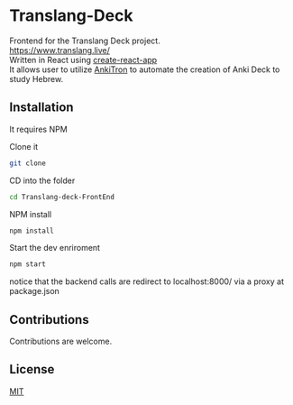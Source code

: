 # Translang-Deck
Frontend for the Translang Deck project.<br>
https://www.translang.live/ <br>
Written in React using [create-react-app](https://github.com/facebook/create-react-app) <br>
It allows user to utilize [AnkiTron](https://github.com/danielpassy/Anki-CardOTron) to automate the creation of Anki Deck to study Hebrew.


## Installation
It requires NPM 

Clone it 
```bash
git clone
```
CD into the folder
```bash
cd Translang-deck-FrontEnd
```
NPM install
```bash
npm install
```
Start the dev enriroment
```bash
npm start
```

notice that the backend calls are redirect to localhost:8000/ via a proxy at package.json



## Contributions
Contributions are welcome.

## License
[MIT](https://choosealicense.com/licenses/mit/)
